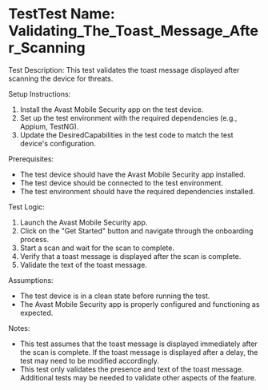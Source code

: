 # TestTest Name: Validating_The_Toast_Message_After_Scanning

Test Description: This test validates the toast message displayed after scanning the device for threats.

Setup Instructions:

1. Install the Avast Mobile Security app on the test device.
2. Set up the test environment with the required dependencies (e.g., Appium, TestNG).
3. Update the DesiredCapabilities in the test code to match the test device's configuration.

Prerequisites:

- The test device should have the Avast Mobile Security app installed.
- The test device should be connected to the test environment.
- The test environment should have the required dependencies installed.

Test Logic:

1. Launch the Avast Mobile Security app.
2. Click on the "Get Started" button and navigate through the onboarding process.
3. Start a scan and wait for the scan to complete.
4. Verify that a toast message is displayed after the scan is complete.
5. Validate the text of the toast message.

Assumptions:

- The test device is in a clean state before running the test.
- The Avast Mobile Security app is properly configured and functioning as expected.

Notes:

- This test assumes that the toast message is displayed immediately after the scan is complete. If the toast message is displayed after a delay, the test may need to be modified accordingly.
- This test only validates the presence and text of the toast message. Additional tests may be needed to validate other aspects of the feature.

